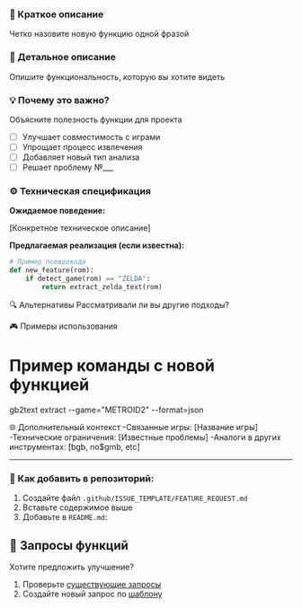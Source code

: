 ### 🚀 Краткое описание
Четко назовите новую функцию одной фразой

### 📖 Детальное описание
Опишите функциональность, которую вы хотите видеть

### 💡 Почему это важно?
Объясните полезность функции для проекта
- [ ] Улучшает совместимость с играми
- [ ] Упрощает процесс извлечения
- [ ] Добавляет новый тип анализа
- [ ] Решает проблему №___

### ⚙️ Техническая спецификация
**Ожидаемое поведение:**

[Конкретное техническое описание]

**Предлагаемая реализация (если известна):**
```python
# Пример псевдокода
def new_feature(rom):
    if detect_game(rom) == "ZELDA":
        return extract_zelda_text(rom)
```

🔍 Альтернативы
Рассматривали ли вы другие подходы?

🎮 Примеры использования

# Пример команды с новой функцией
gb2text extract --game="METROID2" --format=json

🌐 Дополнительный контекст
-Связанные игры: [Название игры]
-Технические ограничения: [Известные проблемы]
-Аналоги в других инструментах: [bgb, no$gmb, etc]

---

### 📂 Как добавить в репозиторий:
1. Создайте файл `.github/ISSUE_TEMPLATE/FEATURE_REQUEST.md`
2. Вставьте содержимое выше
3. Добавьте в `README.md`:

## 🌟 Запросы функций

Хотите предложить улучшение?
1. Проверьте [существующие запросы](https://github.com/Far-g-Us/gb2text/issues?q=is%3Aopen+is%3Aissue+label%3Aenhancement)
2. Создайте новый запрос по [шаблону](https://github.com/Far-g-Us/gb2text/issues/new?template=FEATURE_REQUEST.md)
